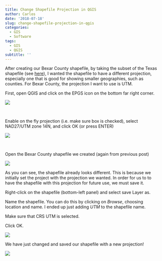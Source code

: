```yaml
---
title: Change Shapefile Projection in QGIS
author: Carlos
date: '2018-07-18'
slug: change-shapefile-projection-in-qgis
categories:
  - GIS
  - Software
tags:
  - GIS
  - QGIS
subtitle: ''
---
```


After creating our Bexar County shapefile, by taking the subset of the Texas shapefile (see [here](https://carlosvalenzuela.netlify.com/post/take-subset-of-shapefile-geography-qgis/)), I wanted the shapefile to have a different projection, especially one that is good for showing smaller geographies, such as counties. For Bexar County, the projection I want to use is UTM.

First, open QGIS and click on the EPGS icon on the bottom far right corner.

![](/post/shot-2018-07-18_10-10-35.png)

<br>

Enable on the fly projection (i.e. make sure box is checked), select NAD27/UTM zone 14N, and click OK (or press ENTER)

![](/post/shot-2018-07-18_10-38-13.png)

<br>

Open the Bexar County shapefile we created (again from previous post)

![](/post/shot-2018-07-18_10-39-05.png)

As you can see, the shapefile already looks different. This is because we initially set the project with the projection we wanted. In order for us to to have the shapefile with this projection for future use, we must save it.

Right-click on the shapefile (bottom-left panel) and select save Layer as.

Name the shapefile. You can do this by clicking on _Browse_, choosing location and name. I ended up just adding _UTM_ to the shapefile name. 

Make sure that CRS UTM is selected. 

Click OK.

![](/post/shot-2018-07-18_10-40-07.png)

We have just changed and saved our shapefile with a new projection!

![](/post/shot-2018-07-18_10-40-44.png)


